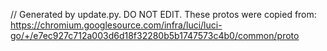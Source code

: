 // Generated by update.py. DO NOT EDIT.
These protos were copied from:
https://chromium.googlesource.com/infra/luci/luci-go/+/e7ec927c712a003d6d18f32280b5b1747573c4b0/common/proto
